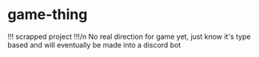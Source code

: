 # game-thing

!!! scrapped project !!!/n
No real direction for game yet, just know it's type based and will eventually be made into a discord bot
